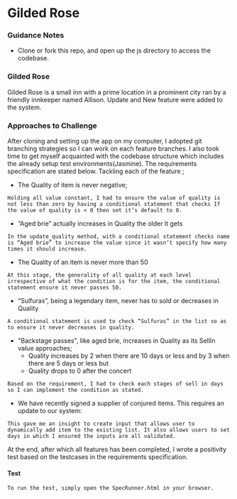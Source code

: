 # Gilded Rose

### Guidance Notes

- Clone or fork this repo, and open up the js directory to access the codebase.

###  Gilded Rose

Gilded Rose is a small inn with a prime location in a prominent city ran by a friendly innkeeper named Allison. Update and New feature were added to the system.

### Approaches to Challenge

After cloning and setting up the app on my computer, I adopted git branching strategies so I can work on each feature branches.
I also took time to get myself acquainted with the codebase structure which includes the already setup test environments(Jasmine). The requirements specification are stated below. 
Tackling each of the feature ;

- The Quality of item is never negative;

`
Holding all value constant, I had to ensure the value of quality is not less than zero by having a conditional statement that checks If the value of quality is < 0 then set it’s default to 0.
`
- “Aged brie” actually increases in Quality the older it gets

`
In the update_quality method, with a conditional statement checks name is “Aged brie” to increase the value since it wasn’t specify how many times it should increase.
`

- The Quality of an item is never more than 50

`
At this stage, the generality of all quality at each level irrespective of what the condition is for the item, the conditional statement ensure it never passes 50.
`

- “Sulfuras”, being a legendary item, never has to sold or decreases in Quality

`
A conditional statement is used to check “Sulfuras” in the list so as to ensure it never decreases in quality.
`
- "Backstage passes", like aged brie, increases in Quality as its SellIn value approaches;
  - Quality increases by 2 when there are 10 days or less and by 3 when there are 5 days or less but
  - Quality drops to 0 after the concert

`
Based on the requirement, I had to check each stages of sell in days so I can implement the condition as stated.
`
- We have recently signed a supplier of conjured items. This requires an update to our system:

`
This gave me an insight to create input that allows user to dynamically add item to the existing list. It also allows users to set days in which I ensured the inputs are all validated.
`

At the end, after which all features has been completed, I wrote a positivity test based on the testcases in the requirements specification. 


#### Test
````
To run the test, simply open the SpecRunner.html in your browser.
````
